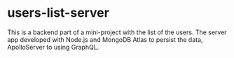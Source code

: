# users-list-server

This is a backend part of a mini-project with the list of the users. The server app developed with Node.js and MongoDB Atlas to persist the data, ApolloServer to using GraphQL.